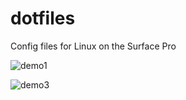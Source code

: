 # dotfiles

Config files for Linux on the Surface Pro

![demo1](https://user-images.githubusercontent.com/46363213/119400025-7472f180-bc8e-11eb-950d-bcf93e7d84d2.png)

![demo3](https://user-images.githubusercontent.com/46363213/119401747-c6b51200-bc90-11eb-9be8-1e17e557a693.png)
